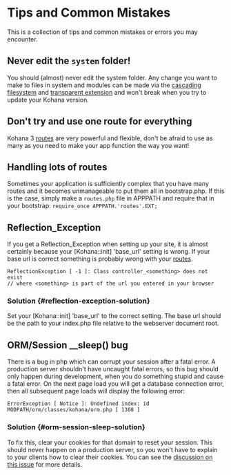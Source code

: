 # Tips and Common Mistakes

This is a collection of tips and common mistakes or errors you may encounter. 

## Never edit the `system` folder!

You should (almost) never edit the system folder.  Any change you want to make to files in system and modules can be made via the [cascading filesystem](files) and [transparent extension](extension) and won't break when you try to update your Kohana version.  

## Don't try and use one route for everything

Kohana 3 [routes](routing) are very powerful and flexible, don't be afraid to use as many as you need to make your app function the way you want!

## Handling lots of routes

Sometimes your application is sufficiently complex that you have many routes and it becomes unmanageable to put them all in bootstrap.php. If this is the case, simply make a `routes.php` file in APPPATH and require that in your bootstrap: `require_once APPPATH.'routes'.EXT;`

## Reflection_Exception

If you get a Reflection_Exception when setting up your site, it is almost certainly because your [Kohana::init] 'base_url' setting is wrong.  If your base url is correct something is probably wrong with your [routes](routing).

	ReflectionException [ -1 ]: Class controller_<something> does not exist
	// where <something> is part of the url you entered in your browser

### Solution  {#reflection-exception-solution}

Set your [Kohana::init] 'base_url' to the correct setting. The base url should be the path to your index.php file relative to the webserver document root.

## ORM/Session __sleep() bug

There is a bug in php which can corrupt your session after a fatal error.  A production server shouldn't have uncaught fatal errors, so this bug should only happen during development, when you do something stupid and cause a fatal error.  On the next page load you will get a database connection error, then all subsequent page loads will display the following error:

	ErrorException [ Notice ]: Undefined index: id
	MODPATH/orm/classes/kohana/orm.php [ 1308 ]

### Solution   {#orm-session-sleep-solution}

To fix this, clear your cookies for that domain to reset your session.  This should never happen on a production server, so you won't have to explain to your clients how to clear their cookies.  You can see the [discussion on this issue](http://dev.kohanaframework.org/issues/3242) for more details.
